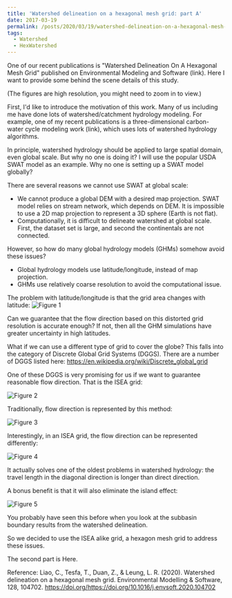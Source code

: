 ```yaml
---
title: 'Watershed delineation on a hexagonal mesh grid: part A'
date: 2017-03-19
permalink: /posts/2020/03/19/watershed-delineation-on-a-hexagonal-mesh-grid-part-a/
tags:
  - Watershed
  - HexWatershed
---
```

One of our recent publications is "Watershed Delineation On A Hexagonal Mesh Grid" published on Environmental Modeling and Software (link).
Here I want to provide some behind the scene details of this study.

(The figures are high resolution, you might need to zoom in to view.)

First, I'd like to introduce the motivation of this work.
Many of us including me have done lots of watershed/catchment hydrology modeling. For example, one of my recent publications is a three-dimensional carbon-water cycle modeling work (link), which uses lots of watershed hydrology algorithms.

In principle, watershed hydrology should be applied to large spatial domain, even global scale. But why no one is doing it? 
I will use the popular USDA SWAT model as an example. Why no one is setting up a SWAT model globally? 

There are several reasons we cannot use SWAT at global scale:

* We cannot produce a global DEM with a desired map projection. SWAT model relies on stream network, which depends on DEM. It is impossible to use a 2D map projection to represent a 3D sphere (Earth is not flat).
* Computationally, it is difficult to delineate watershed at global scale. First, the dataset set is large, and second the continentals are not connected.

However, so how do many global hydrology models (GHMs) somehow avoid these issues?

* Global hydrology models use latitude/longitude, instead of map projection. 
* GHMs use relatively coarse resolution to avoid the computational issue.

The problem with latitude/longitude is that the grid area changes with latitude:
![Figure 1](https://github.com/changliao/changliao.github.io/blob/main/_figure/hexwatershed/spatial_distortion.png?raw=true)

Can we guarantee that the flow direction based on this distorted grid resolution is accurate enough? If not, then all the GHM simulations have greater uncertainty in high latitudes.

What if we can use a different type of grid to cover the globe? This falls into the category of Discrete Global Grid Systems (DGGS). There are a number of DGGS listed here: https://en.wikipedia.org/wiki/Discrete_global_grid

One of these DGGS is very promising for us if we want to guarantee reasonable flow direction. That is the ISEA grid:

![Figure 2](https://github.com/changliao/changliao.github.io/blob/main/_figure/hexwatershed/dggrid.png?raw=true)

Traditionally, flow direction is represented by this method:

![Figure 3](https://github.com/changliao/changliao.github.io/blob/main/_figure/hexwatershed/d4d8.png?raw=true)

Interestingly, in an ISEA grid, the flow direction can be represented differently:

![Figure 4](https://github.com/changliao/changliao.github.io/blob/main/_figure/hexwatershed/d6.png?raw=true)

It actually solves one of the oldest problems in watershed hydrology: the travel length in the diagonal direction is longer than direct direction.

A bonus benefit is that it will also eliminate the island effect:

![Figure 5](https://github.com/changliao/changliao.github.io/blob/main/_figure/hexwatershed/island.png?raw=true)

You probably have seen this before when you look at the subbasin boundary results from the watershed delineation.

So we decided to use the ISEA alike grid, a hexagon mesh grid to address these issues.

The second part is Here.

Reference:
Liao, C., Tesfa, T., Duan, Z., & Leung, L. R. (2020). Watershed delineation on a hexagonal mesh grid. Environmental Modelling & Software, 128, 104702. https://doi.org/https://doi.org/10.1016/j.envsoft.2020.104702
